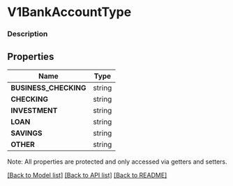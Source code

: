 # V1BankAccountType

### Description



## Properties
Name | Type
------------ | -------------
**BUSINESS_CHECKING** | string
**CHECKING** | string
**INVESTMENT** | string
**LOAN** | string
**SAVINGS** | string
**OTHER** | string

Note: All properties are protected and only accessed via getters and setters.

[[Back to Model list]](../../README.md#documentation-for-models) [[Back to API list]](../../README.md#documentation-for-api-endpoints) [[Back to README]](../../README.md)


